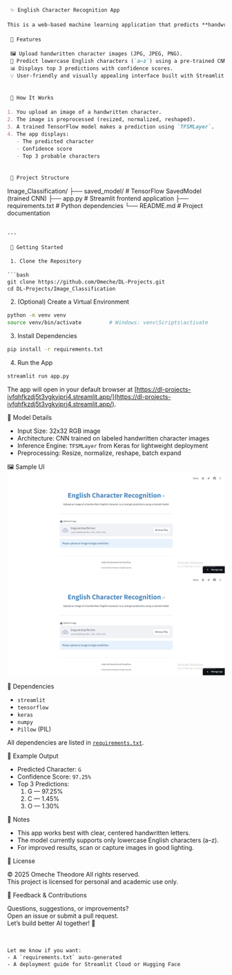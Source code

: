 ```markdown
 ✨ English Character Recognition App

This is a web-based machine learning application that predicts **handwritten English characters (a–z) from images. It utilizes a TensorFlow deep learning model for prediction and https://dl-projects-ivfqhfkzdj5t3vgkyjprj4.streamlit.app/Streamlit for an interactive, modern frontend.

 📌 Features

 🖼 Upload handwritten character images (JPG, JPEG, PNG).
 🧠 Predict lowercase English characters (`a–z`) using a pre-trained CNN.
 📊 Displays top 3 predictions with confidence scores.
 💡 User-friendly and visually appealing interface built with Streamlit.


 🧠 How It Works

1. You upload an image of a handwritten character.
2. The image is preprocessed (resized, normalized, reshaped).
3. A trained TensorFlow model makes a prediction using `TFSMLayer`.
4. The app displays:
   - The predicted character
   - Confidence score
   - Top 3 probable characters


 📁 Project Structure

```
Image_Classification/
├── saved_model/                # TensorFlow SavedModel (trained CNN)
├── app.py                      # Streamlit frontend application
├── requirements.txt            # Python dependencies
└── README.md                   # Project documentation
```

---

 🚀 Getting Started

 1. Clone the Repository

```bash
git clone https://github.com/Omeche/DL-Projects.git
cd DL-Projects/Image_Classification
```

 2. (Optional) Create a Virtual Environment

```bash
python -m venv venv
source venv/bin/activate         # Windows: venv\Scripts\activate
```

 3. Install Dependencies

```bash
pip install -r requirements.txt
```

 4. Run the App

```bash
streamlit run app.py
```

The app will open in your default browser at [https://dl-projects-ivfqhfkzdj5t3vgkyjprj4.streamlit.app/](https://dl-projects-ivfqhfkzdj5t3vgkyjprj4.streamlit.app/).

 🔧 Model Details

- Input Size: 32x32 RGB image
- Architecture: CNN trained on labeled handwritten character images
- Inference Engine: `TFSMLayer` from Keras for lightweight deployment
- Preprocessing: Resize, normalize, reshape, batch expand


 🖼 Sample UI
![App Screenshot](screenshot.png)![App Screenshot](screenshot.png)


 🧩 Dependencies

- `streamlit`
- `tensorflow`
- `keras`
- `numpy`
- `Pillow` (PIL)

All dependencies are listed in [`requirements.txt`](requirements.txt).


 📌 Example Output

- Predicted Character: `G`
- Confidence Score: `97.25%`
- Top 3 Predictions:
  1. G — 97.25%  
  2. C — 1.45%  
  3. O — 1.30%


 📌 Notes

- This app works best with clear, centered handwritten letters.
- The model currently supports only lowercase English characters (a–z).
- For improved results, scan or capture images in good lighting.


 📄 License

© 2025 Omeche Theodore 
All rights reserved.  
This project is licensed for personal and academic use only.


 💬 Feedback & Contributions

Questions, suggestions, or improvements?  
Open an issue or submit a pull request.  
Let’s build better AI together! 🤝
```


Let me know if you want:
- A `requirements.txt` auto-generated
- A deployment guide for Streamlit Cloud or Hugging Face

